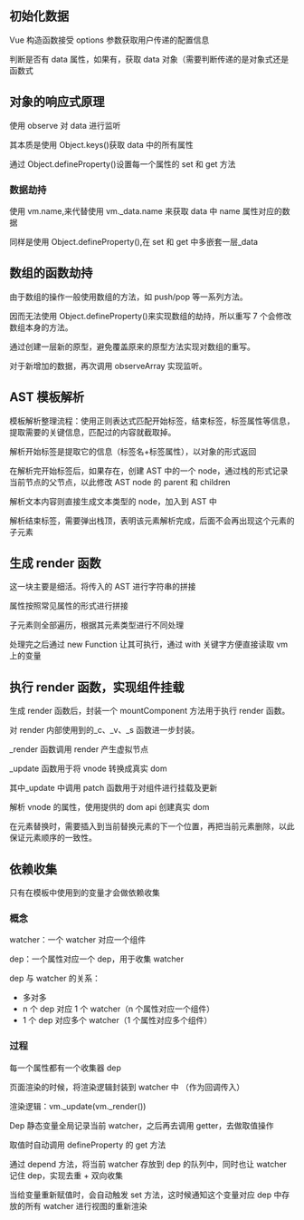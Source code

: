 ## 初始化数据

Vue 构造函数接受 options 参数获取用户传递的配置信息

判断是否有 data 属性，如果有，获取 data 对象（需要判断传递的是对象式还是函数式

## 对象的响应式原理

使用 observe 对 data 进行监听

其本质是使用 Object.keys()获取 data 中的所有属性

通过 Object.defineProperty()设置每一个属性的 set 和 get 方法

### 数据劫持

使用 vm.name,来代替使用 vm.\_data.name 来获取 data 中 name 属性对应的数据

同样是使用 Object.defineProperty(),在 set 和 get 中多嵌套一层\_data

## 数组的函数劫持

由于数组的操作一般使用数组的方法，如 push/pop 等一系列方法。

因而无法使用 Object.defineProperty()来实现数组的劫持，所以重写 7 个会修改数组本身的方法。

通过创建一层新的原型，避免覆盖原来的原型方法实现对数组的重写。

对于新增加的数据，再次调用 observeArray 实现监听。

## AST 模板解析

模板解析整理流程：使用正则表达式匹配开始标签，结束标签，标签属性等信息，提取需要的关键信息，匹配过的内容就截取掉。

解析开始标签是提取它的信息（标签名+标签属性），以对象的形式返回

在解析完开始标签后，如果存在，创建 AST 中的一个 node，通过栈的形式记录当前节点的父节点，以此修改 AST node 的 parent 和 children

解析文本内容则直接生成文本类型的 node，加入到 AST 中

解析结束标签，需要弹出栈顶，表明该元素解析完成，后面不会再出现这个元素的子元素

## 生成 render 函数

这一块主要是细活。将传入的 AST 进行字符串的拼接

属性按照常见属性的形式进行拼接

子元素则全部遍历，根据其元素类型进行不同处理

处理完之后通过 new Function 让其可执行，通过 with 关键字方便直接读取 vm 上的变量

## 执行 render 函数，实现组件挂载

生成 render 函数后，封装一个 mountComponent 方法用于执行 render 函数。

对 render 内部使用到的\_c、\_v、\_s 函数进一步封装。

\_render 函数调用 render 产生虚拟节点

\_update 函数用于将 vnode 转换成真实 dom

其中\_update 中调用 patch 函数用于对组件进行挂载及更新

解析 vnode 的属性，使用提供的 dom api 创建真实 dom

在元素替换时，需要插入到当前替换元素的下一个位置，再把当前元素删除，以此保证元素顺序的一致性。

## 依赖收集

只有在模板中使用到的变量才会做依赖收集

### 概念

watcher：一个 watcher 对应一个组件

dep：一个属性对应一个 dep，用于收集 watcher

dep 与 watcher 的关系：

- 多对多
- n 个 dep 对应 1 个 watcher（n 个属性对应一个组件）
- 1 个 dep 对应多个 watcher（1 个属性对应多个组件）

### 过程

每一个属性都有一个收集器 dep

页面渲染的时候，将渲染逻辑封装到 watcher 中 （作为回调传入）

渲染逻辑：vm.\_update(vm.\_render())

Dep 静态变量全局记录当前 watcher，之后再去调用 getter，去做取值操作

取值时自动调用 defineProperty 的 get 方法

通过 depend 方法，将当前 watcher 存放到 dep 的队列中，同时也让 watcher 记住 dep，实现去重 + 双向收集

当给变量重新赋值时，会自动触发 set 方法，这时候通知这个变量对应 dep 中存放的所有 watcher 进行视图的重新渲染
